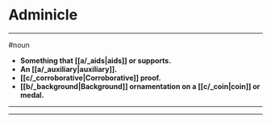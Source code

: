 # Adminicle
---
#noun
- **Something that [[a/_aids|aids]] or supports.**
- **An [[a/_auxiliary|auxiliary]].**
- **[[c/_corroborative|Corroborative]] proof.**
- **[[b/_background|Background]] ornamentation on a [[c/_coin|coin]] or medal.**
---
---
